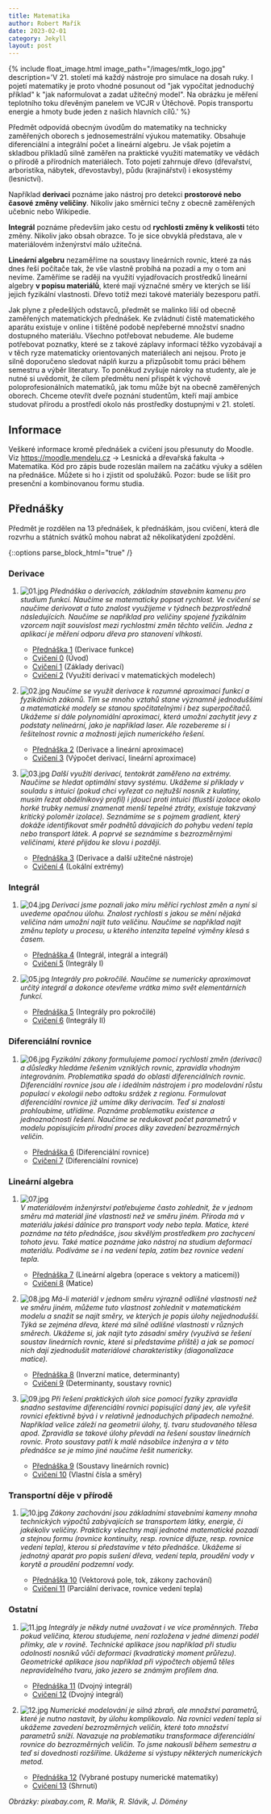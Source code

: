 ```yaml
---
title: Matematika
author: Robert Mařík
date: 2023-02-01
category: Jekyll
layout: post
---
```



{% include float_image.html image_path="/images/mtk_logo.jpg" description='V 21. století má každý nástroje pro simulace na dosah ruky. I pojetí matematiky je proto vhodné posunout od "jak vypočítat jednoduchý příklad" k "jak naformulovat a zadat užitečný model". Na obrázku je měření teplotního toku dřevěným panelem ve VCJR v Útěchově. Popis transportu energie a hmoty bude jeden z našich hlavních cílů.' %}


Předmět odpovídá obecným úvodům do matematiky na technicky zaměřených
oborech s jednosemestrální výukou matematiky. Obsahuje diferenciální a
integrální počet a lineární algebru. Je však pojetím a skladbou
příkladů silně zaměřen na praktické využití matematiky ve vědách o
přírodě a přírodních materiálech. Toto pojetí zahrnuje dřevo
(dřevařství, arboristika, nábytek, dřevostavby), půdu (krajinářství) i
ekosystémy (lesnictví).

Například **derivaci** poznáme jako nástroj pro
detekci **prostorové nebo časové změny veličiny**. Nikoliv jako směrnici
tečny z obecně zaměřených učebnic nebo Wikipedie.

**Integrál** poznáme především jako cestu od **rychlosti změny k velikosti** této změny. Nikoliv jako
obsah obrazce. To je sice obvyklá představa, ale v materiálovém
inženýrství málo užitečná.

**Lineární algebru** nezaměříme na soustavy
lineárních rovnic, které za nás dnes řeší počítače tak, že vše vlastně
probíhá na pozadí a my o tom ani nevíme. Zaměříme se raději na využití
vyjadřovacích prostředků lineární algebry **v popisu materiálů**, které
mají význačné směry ve kterých se liší jejich fyzikální
vlastnosti. Dřevo totiž mezi takové materiály bezesporu patří.

Jak plyne z předešlých odstavců, předmět se malinko liší od obecně
zaměřených matematických přednášek. Ke zvládnutí čistě matematického
aparátu existuje v online i tištěné podobě nepřeberné množství snadno
dostupného materiálu. Všechno potřebovat nebudeme. Ale budeme
potřebovat poznatky, které se z takové záplavy informací těžko
vyzobávají a v těch ryze matematicky orientovaných materiálech ani
nejsou. Proto je silně doporučeno sledovat náplň kurzu a přizpůsobit
tomu práci během semestru a výběr literatury. To poněkud zvyšuje
nároky na studenty, ale je nutné si uvědomit, že cílem předmětu není
přispět k výchově poloprofesionálních matematiků, jak tomu může být na
obecně zaměřených oborech. Chceme otevřít dveře poznání studentům,
kteří mají ambice studovat přírodu a prostředí okolo nás prostředky
dostupnými v 21. století.


## Informace

Veškeré informace kromě přednášek a cvičení jsou přesunuty do Moodle. Viz <https://moodle.mendelu.cz> -> Lesnická a dřevařská fakulta -> Matematika. Kód pro zápis bude rozeslán mailem na začátku výuky a sdělen na přednášce. Můžete si ho i zjistit od spolužáků. Pozor: bude se lišit pro presenční a kombinovanou formu studia.


## Přednášky

Předmět je rozdělen na 13 přednášek, k přednáškám, jsou cvičení, která dle rozvrhu a státních svátků mohou nabrat až několikatýdení zpoždění.

{::options parse_block_html="true" /}

<div class="predmet">

### Derivace

1. ![01.jpg](/images/mtk/01.jpg)
*Přednáška o derivacích, základním stavebním kamenu pro studium funkcí.
Naučíme se matematicky popsat rychlost. Ve cvičení se naučíme derivovat
a tuto znalost využijeme v týdnech bezprostředně následujících. Naučíme
se například pro veličiny spojené fyzikálním vzorcem najít souvislost
mezi rychlostmi změn těchto veličin. Jedna z aplikací je měření odporu
dřeva pro stanovení vlhkosti.*

     * [Přednáška 1](https://robert-marik.github.io/matematika/derivace_I) (Derivace funkce)
     * [Cvičení 0](https://robert-marik.github.io/matematika/cviceni/cviceni00.html) (Úvod)
     * [Cvičení 1](https://robert-marik.github.io/matematika/cviceni/cviceni01.html) (Základy derivací)
     * [Cvičení 2](https://robert-marik.github.io/matematika/cviceni/cviceni02.html) (Využití derivací v matematických modelech)

1. ![02.jpg](/images/mtk/02.jpg)
*Naučíme se využít derivace k rozumné aproximaci funkcí a fyzikálních
zákonů. Tím se mnoho vztahů stane významně jednoduššími a matematické
modely se stanou spočitatelnými i bez superpočítačů. Ukážeme si dále
polynomiální aproximaci, která umožní zachytit jevy z podstaty
nelineární, jako je například laser. Ale rozebereme si i řešitelnost
rovnic a možnosti jejich numerického řešení.*

     * [Přednáška 2](https://robert-marik.github.io/matematika/derivace_II) (Derivace a lineární aproximace)
     * [Cvičení 3](https://robert-marik.github.io/matematika/cviceni/cviceni03.html) (Výpočet derivací, lineární aproximace)

1. ![03.jpg](/images/mtk/03.jpg)
*Další využití derivací, tentokrát zaměřeno na extrémy. Naučíme se
hledat optimální stavy systému. Ukážeme si příklady v souladu s intuicí
(pokud chci vyřezat co nejtužší nosník z kulatiny, musím řezat
obdélníkový profil) i jdoucí proti intuici (tlustší izolace okolo horké
trubky nemusí znamenat menší tepelné ztráty, existuje takzvaný kritický
poloměr izolace). Seznámíme se s pojmem gradient, který dokáže
identifikovat směr podnětů dávajících do pohybu vedení tepla nebo
transport látek. A poprvé se seznámíme s bezrozměrnými veličinami, které
přijdou ke slovu i později.*

     * [Přednáška 3](https://robert-marik.github.io/matematika/derivace_III) (Derivace a další užitečné nástroje)
     * [Cvičení 4](https://robert-marik.github.io/matematika/cviceni/cviceni04.html) (Lokální extrémy)

### Integrál

1. ![04.jpg](/images/mtk/04.jpg)
*Derivaci jsme poznali jako míru měřící rychlost změn a nyní si uvedeme
opačnou úlohu. Znalost rychlosti s jakou se mění nějaká veličina nám
umožní najít tuto veličinu. Naučíme se například najít změnu teploty u
procesu, u kterého intenzita tepelné výměny klesá s časem.*

     * [Přednáška 4](https://robert-marik.github.io/matematika/integraly) (Integrál, integrál a integrál)
     * [Cvičení 5](https://robert-marik.github.io/matematika/cviceni/cviceni05.html) (Integrály I)

1. ![05.jpg](/images/mtk/05.jpg)
*Integrály pro pokročilé. Naučíme se numericky aproximovat určitý
integrál a dokonce otevřeme vrátka mimo svět elementárních funkcí.*

     * [Přednáška 5](https://robert-marik.github.io/matematika/integraly2) (Integrály pro pokročilé)
     * [Cvičení 6](https://robert-marik.github.io/matematika/cviceni/cviceni06.html) (Integrály II)

### Diferenciální rovnice

1. ![06.jpg](/images/mtk/06.jpg)
*Fyzikální zákony formulujeme pomocí rychlostí změn (derivací) a
důsledky hledáme řešením vzniklých rovnic, zpravidla vhodným
integrováním. Problematika spadá do oblasti diferenciálních rovnic.
Diferenciální rovnice jsou ale i ideálním nástrojem i pro modelování
růstu populací v ekologii nebo odtoku srážek z regionu. Formulovat
diferenciální rovnice již umíme díky derivacím. Teď si znalosti
prohloubíme, utřídíme. Poznáme problematiku existence a jednoznačnosti
řešení. Naučíme se redukovat počet parametrů v modelu popisujícím
přírodní proces díky zavedení bezrozměrných veličin.*

      * [Přednáška 6](https://robert-marik.github.io/matematika/ode) (Diferenciální rovnice)
      * [Cvičení 7](https://robert-marik.github.io/matematika/cviceni/cviceni07.html) (Diferenciální rovnice)

### Lineární algebra

1. ![07.jpg](/images/mtk/07.jpg)  
*V materiálovém inženýrství potřebujeme často zohlednit, že v jednom
směru má materiál jiné vlastnosti než ve směru jiném. Příroda má v
materiálu jakési dálnice pro transport vody nebo tepla. Matice, které
poznáme na této přednášce, jsou skvělým prostředkem pro zachycení tohoto
jevu. Také matice poznáme jako nástroj na studium deformací materiálu.
Podíváme se i na vedení tepla, zatím bez rovnice vedení tepla.*

      * [Přednáška 7](https://robert-marik.github.io/matematika/matice) (Lineární algebra (operace s vektory a maticemi))
      * [Cvičení 8](https://robert-marik.github.io/matematika/cviceni/cviceni08.html) (Matice)

1. ![08.jpg](/images/mtk/08.jpg)
*Má-li materiál v jednom směru výrazně odlišné vlastnosti než ve směru
jiném, můžeme tuto vlastnost zohlednit v matematickém modelu a snažit se
najít směry, ve kterých je popis úlohy nejjednodušší. Týká se zejména
dřeva, které má silně odlišné vlastnosti v různých směrech. Ukážeme si,
jak najít tyto zásadní směry (využívá se řešení soustav lineárních
rovnic, které si představíme příště) a jak se pomocí nich dají
zjednodušit materiálové charakteristiky (diagonalizace matice).*

      * [Přednáška 8](https://robert-marik.github.io/matematika/inverzni_matice) (Inverzní matice, determinanty)
      * [Cvičení 9](https://robert-marik.github.io/matematika/cviceni/cviceni09.html) (Determinanty, soustavy rovnic)

1. ![09.jpg](/images/mtk/09.jpg)
*Při řešení praktických úloh sice pomocí fyziky zpravidla snadno
sestavíme diferenciální rovnici popisující daný jev, ale vyřešit rovnici
efektivně bývá i v relativně jednoduchých případech nemožné. Například
velice záleží na geometrii úlohy, tj. tvaru studovaného tělesa apod.
Zpravidla se takové úlohy převádí na řešení soustav lineárních rovnic.
Proto soustavy patří k malé násobilce inženýra a v této přednášce se je
mimo jiné naučíme řešit numericky.*

      * [Přednáška 9](https://robert-marik.github.io/matematika/soustavy) (Soustavy lineárních rovnic)
      * [Cvičení 10](https://robert-marik.github.io/matematika/cviceni/cviceni10.html) (Vlastní čísla a směry)

### Transportní děje v přírodě

1. ![10.jpg](/images/mtk/10.jpg)
*Zákony zachování jsou základními stavebními kameny mnoha technických
výpočtů zabývajících se transportem látky, energie, či jakékoliv
veličiny. Prakticky všechny mají jednotné matematické pozadí a stejnou
formu (rovnice kontinuity, resp. rovnice difuze, resp. rovnice vedeni
tepla), kterou si představíme v této přednášce. Ukážeme si jednotný
aparát pro popis sušení dřeva, vedení tepla, proudění vody v korytě a
proudění podzemní vody.*

      * [Přednáška 10](https://robert-marik.github.io/matematika/vektorove_pole) (Vektorová pole, tok, zákony zachování)
      * [Cvičení 11](https://robert-marik.github.io/matematika/cviceni/cviceni11.html) (Parciální derivace, rovnice vedení tepla)

### Ostatní

1. ![11.jpg](/images/mtk/11.jpg) *Integrály je někdy nutné uvažovat i ve více proměnných. Třeba pokud veličina, kterou studujeme, není rozložena v jedné dimenzi podél přímky, ale v rovině. Technické aplikace jsou například při studiu odolnosti nosníků vůči deformaci (kvadratický moment průřezu). Geometrické aplikace jsou například při výpočtech objemů těles nepravidelného tvaru, jako jezero se známým profilem dna.* 
      * [Přednáška 11](https://robert-marik.github.io/matematika/dvojny_integral) (Dvojný integrál)
      * [Cvičení 12](https://robert-marik.github.io/matematika/cviceni/cviceni12.html) (Dvojný integrál)

1. ![12.jpg](/images/mtk/12.jpg) *Numerické modelování je silná zbraň, ale množství parametrů, které je
nutno nastavit, by úlohu komplikovalo. Na rovnici vedení tepla si
ukážeme zavedení bezrozměrných veličin, které toto množství parametrů
sníží. Navazuje na problematiku transformace diferenciální rovnice do
bezrozměrných veličin. To jsme nakousli během semestru a teď si
dovednosti rozšíříme. Ukážeme si výstupy některých numerických metod.*

      * [Přednáška 12](https://robert-marik.github.io/matematika/numerika/) (Vybrané postupy numerické matematiky)
      * [Cvičení 13](https://robert-marik.github.io/matematika/cviceni/cviceni13.html) (Shrnutí)
</div>


*Obrázky: pixabay.com, R. Mařík, R. Slávik, J. Dömény*


